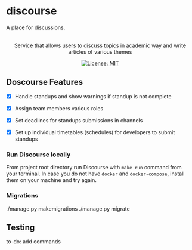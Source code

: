 # discourse
A place for discussions.

<br>
<div align="center"> Service that allows users to discuss topics in academic way and write articles of various themes

[![License: MIT](https://img.shields.io/badge/License-MIT-yellow.svg)](https://opensource.org/licenses/MIT)

</div>

## Doscourse Features

- [x] Handle standups and show warnings if standup is not complete
- [x] Assign team members various roles
- [x] Set deadlines for standups submissions in channels
- [x] Set up individual timetables (schedules) for developers to submit standups


### Run Discourse locally

From project root directory run Discourse with `make run` command from your terminal. In case you do not have `docker` and `docker-compose`, install them on your machine and try again.

### Migrations
./manage.py makemigrations
./manage.py migrate


## Testing
to-do: add commands
